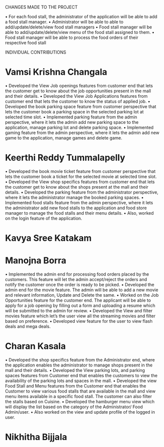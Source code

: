 CHANGES MADE TO THE PROJECT

• For each food stall, the administrator of the application will be able to add a food stall manager.
• Administrator will be able to able to add/update/delete/view food stall managers
• Food stall manager will be able to add/update/delete/view menu of the food stall assigned to them.
• Food stall manager will be able to process the food orders of their respective food stall

INDIVIDUAL CONTRIBUTIONS

# Vamsi Krishna Changala
•	Developed the View Job openings features from customer end that lets the customer get to know about the job opportunities present in the mall and their details.
•	Developed the View Job Applications features from customer end that lets the customer to know the status of applied job.
•	Developed the book parking space feature from customer perspective that lets the customer book a parking space in the selected parking lot at selected time slot.
•	Implemented parking feature from the admin perspective, where it lets the admin add new parking space to the application, manage parking lot and delete parking space.
•	Implemented gaming feature from the admin perspective, where it lets the admin add new game to the application, manage games and delete game.

# Keerthi Reddy Tummalapelly

• Developed the book movie ticket feature from customer perspective that lets the customer book a ticket for the selected movie at selected time slot.
• Developed the View shop specifics features from customer end that lets the customer get to know about the shops present at the mall and their details.
• Developed the parking feature from the administrator perspective, where it lets the administrator manage the booked parking spaces.
• Implemented food stalls feature from the admin perspective, where it lets the administrator add new food stalls to the application and food store manager to manage the food stalls and their menu details.
• Also, worked on the login feature of the application.

# Kavya Sree Katakam

# Manojna Borra

• Implemented the admin end for processing food orders placed by the customers. This feature will let the admin accept/reject the orders and notify the customer once the order is ready to be picked.
• Developed the admin end for the movie feature. The admin will be able to add a new movie and relevant information, Update and Delete the same.
• Worked on the Job Opportunities feature for the customer end. The applicant will be able to apply for a job opening by filling out a form and uploading a resume which will be submitted to the admin for review.
• Developed the View and filter movies feature which let’s the user view all the streaming movies and filter based on preference.
• Developed view feature for the user to view flash deals and mega deals.

# Charan Kasala

• Developed the shop specifics feature from the Administrator end, where the application enables the administrator to manage shops present in the mall and their details.
• Developed the View parking lots, and parking spaces features from Customer end that enables the customers to view the availability of the parking lots and spaces in the mall.
• Developed the view Food Stall and Menu features from the Customer end that enables the Customer to view various food stalls that are available in the mall and view menu items available in a specific food stall. The customer can also filter the stalls based on Cuisine.
• Developed the hamburger menu view which will display the list based on the category of the Administrator/ Food Admin/user.
• Also worked on the view and update profile of the logged in user.

# Nikhitha Bijjala
